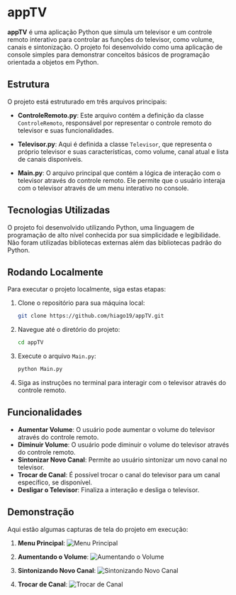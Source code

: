 # appTV

**appTV** é uma aplicação Python que simula um televisor e um controle remoto interativo para controlar as funções do televisor, como volume, canais e sintonização. O projeto foi desenvolvido como uma aplicação de console simples para demonstrar conceitos básicos de programação orientada a objetos em Python.

## Estrutura

O projeto está estruturado em três arquivos principais:

- **ControleRemoto.py**: Este arquivo contém a definição da classe `ControleRemoto`, responsável por representar o controle remoto do televisor e suas funcionalidades.

- **Televisor.py**: Aqui é definida a classe `Televisor`, que representa o próprio televisor e suas características, como volume, canal atual e lista de canais disponíveis.

- **Main.py**: O arquivo principal que contém a lógica de interação com o televisor através do controle remoto. Ele permite que o usuário interaja com o televisor através de um menu interativo no console.

## Tecnologias Utilizadas

O projeto foi desenvolvido utilizando Python, uma linguagem de programação de alto nível conhecida por sua simplicidade e legibilidade. Não foram utilizadas bibliotecas externas além das bibliotecas padrão do Python.

## Rodando Localmente

Para executar o projeto localmente, siga estas etapas:

1. Clone o repositório para sua máquina local:

   ```bash
   git clone https://github.com/hiago19/appTV.git
   ```

2. Navegue até o diretório do projeto:

   ```bash
   cd appTV
   ```

3. Execute o arquivo `Main.py`:

   ```bash
   python Main.py
   ```

4. Siga as instruções no terminal para interagir com o televisor através do controle remoto.

## Funcionalidades

- **Aumentar Volume**: O usuário pode aumentar o volume do televisor através do controle remoto.
- **Diminuir Volume**: O usuário pode diminuir o volume do televisor através do controle remoto.
- **Sintonizar Novo Canal**: Permite ao usuário sintonizar um novo canal no televisor.
- **Trocar de Canal**: É possível trocar o canal do televisor para um canal específico, se disponível.
- **Desligar o Televisor**: Finaliza a interação e desliga o televisor.

## Demonstração

Aqui estão algumas capturas de tela do projeto em execução:

1. **Menu Principal**:
   ![Menu Principal](https://github.com/hiago19/appTV/assets/81202387/80af263d-5525-4c28-819c-c2f0f4fd45c2)

2. **Aumentando o Volume**:
   ![Aumentando o Volume](https://github.com/hiago19/appTV/assets/81202387/223a7b05-4480-417a-a99a-910882cbd624)



3. **Sintonizando Novo Canal**:
   ![Sintonizando Novo Canal](https://github.com/hiago19/appTV/assets/81202387/30fe8374-558b-4d6d-8fd9-9771655e2335)


4. **Trocar de Canal**:
   ![Trocar de Canal](https://github.com/hiago19/appTV/assets/81202387/971dc126-544b-48d2-a2a1-f552c032674c)

